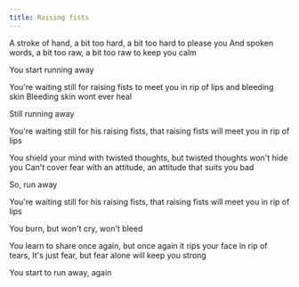 ```yaml
---
title: Raising fists
---
```


A stroke of hand,
a bit too hard,
a bit too hard to please you
And spoken words,
a bit too raw,
a bit too raw to keep you calm

You start running away

You're waiting still
for raising fists to meet you
in rip of lips and bleeding skin
Bleeding skin wont ever heal

Still running away

You're waiting still for his
raising fists,
that raising fists will meet you
in rip of lips

You shield your mind
with twisted thoughts,
but twisted thoughts won't hide you
Can't cover fear with an attitude,
an attitude that suits you bad

So, run away

You're waiting still for his
raising fists,
that raising fists will meet you
in rip of lips

You burn, but won't cry, won't bleed

You learn to share once again,
but once again it rips your face
in rip of tears,
It's just fear,
but fear alone will keep you strong

You start to run away, again